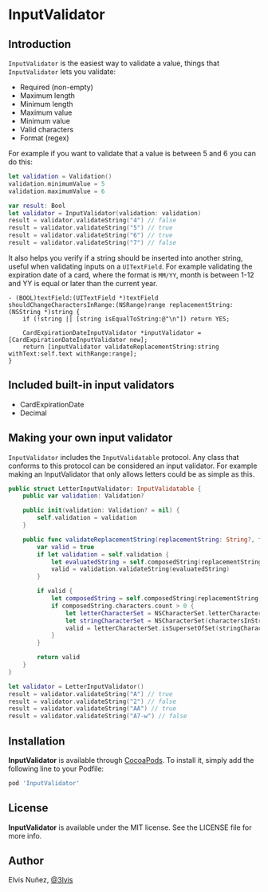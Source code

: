 # InputValidator

## Introduction

`InputValidator` is the easiest way to validate a value, things that `InputValidator` lets you validate:
- Required (non-empty)
- Maximum length
- Minimum length 
- Maximum value
- Minimum value
- Valid characters
- Format (regex)

For example if you want to validate that a value is between 5 and 6 you can do this:

```swift
let validation = Validation()
validation.minimumValue = 5
validation.maximumValue = 6

var result: Bool
let validator = InputValidator(validation: validation)
result = validator.validateString("4") // false
result = validator.validateString("5") // true
result = validator.validateString("6") // true
result = validator.validateString("7") // false
```

It also helps you verify if a string should be inserted into another string, useful when validating inputs on a `UITextField`. For example validating the expiration date of a card, where the format is `MM/YY`, month is between 1-12 and YY is equal or later than the current year.

```objc
- (BOOL)textField:(UITextField *)textField shouldChangeCharactersInRange:(NSRange)range replacementString:(NSString *)string {
    if (!string || [string isEqualToString:@"\n"]) return YES;

    CardExpirationDateInputValidator *inputValidator = [CardExpirationDateInputValidator new];
    return [inputValidator validateReplacementString:string withText:self.text withRange:range];
}
```

## Included built-in input validators

- CardExpirationDate
- Decimal

## Making your own input validator

`InputValidator` includes the `InputValidatable` protocol. Any class that conforms to this protocol can be considered an input validator. For example making an InputValidator that only allows letters could be as simple as this.

```swift
public struct LetterInputValidator: InputValidatable {
    public var validation: Validation?

    public init(validation: Validation? = nil) {
        self.validation = validation
    }

    public func validateReplacementString(replacementString: String?, fullString: String?, inRange range: NSRange?) -> Bool {
        var valid = true
        if let validation = self.validation {
            let evaluatedString = self.composedString(replacementString, fullString: fullString, inRange: range)
            valid = validation.validateString(evaluatedString)
        }

        if valid {
            let composedString = self.composedString(replacementString, fullString: fullString, inRange: range)
            if composedString.characters.count > 0 {
                let letterCharacterSet = NSCharacterSet.letterCharacterSet()
                let stringCharacterSet = NSCharacterSet(charactersInString: composedString)
                valid = letterCharacterSet.isSupersetOfSet(stringCharacterSet)
            }
        }

        return valid
    }
}

let validator = LetterInputValidator()
result = validator.validateString("A") // true
result = validator.validateString("2") // false
result = validator.validateString("AA") // true
result = validator.validateString("A7-w") // false
```

## Installation

**InputValidator** is available through [CocoaPods](http://cocoapods.org). To install
it, simply add the following line to your Podfile:

```ruby
pod 'InputValidator'
```

## License

**InputValidator** is available under the MIT license. See the LICENSE file for more info.

## Author

Elvis Nuñez, [@3lvis](https://twitter.com/3lvis)
